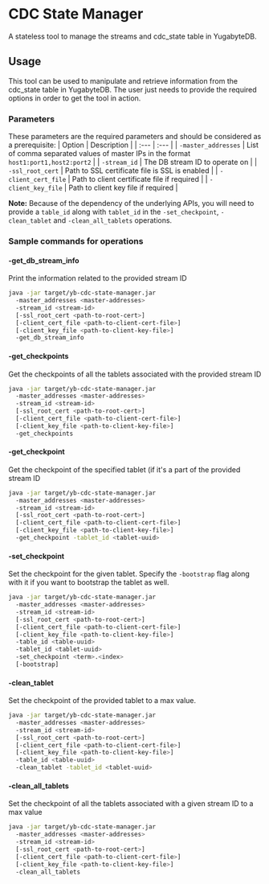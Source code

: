 # CDC State Manager
A stateless tool to manage the streams and cdc_state table in YugabyteDB.

## Usage
This tool can be used to manipulate and retrieve information from the cdc_state table in YugabyteDB. The user just needs to provide the required options in order to get the tool in action.

### Parameters
These parameters are the required parameters and should be considered as a prerequisite:
| Option | Description |
| :--- | :--- |
| `-master_addresses` | List of comma separated values of master IPs in the format `host1:port1,host2:port2` |
| `-stream_id` | The DB stream ID to operate on |
| `-ssl_root_cert` | Path to SSL certificate file is SSL is enabled |
| `-client_cert_file` | Path to client certificate file if required |
| `-client_key_file` | Path to client key file if required |

**Note:** Because of the dependency of the underlying APIs, you will need to provide a `table_id` along with `tablet_id` in the `-set_checkpoint`, `-clean_tablet` and `-clean_all_tablets` operations.

<!-- ### Operations
| Option | Arguments (if any) | Description |
| :--- | :---: | :--- |
| `-get_db_stream_info` | | Print the information related to the provided stream ID |
| `-get_checkpoints` | | Get the checkpoints of all the tablets associated with the provided stream ID |
| `-get_checkpoint` | | Get the checkpoint of the specified tablet (if it's a part of the provided stream ID |
| `-set_checkpoint` | `<term>.<index>` | Set the checkpoint for a tablet |
| `-bootstrap` | | Bootstrap the tablet while setting a checkpoint |
| `-clean_tablet` | | Set the checkpoint of the provided tablet to a max value |
| `-clean_all_tablets` | | Set the checkpoint of all the tablets associated with a given stream ID to a max value | -->

### Sample commands for operations

#### -get_db_stream_info
Print the information related to the provided stream ID

```sh
java -jar target/yb-cdc-state-manager.jar
  -master_addresses <master-addresses>
  -stream_id <stream-id>
  [-ssl_root_cert <path-to-root-cert>]
  [-client_cert_file <path-to-client-cert-file>]
  [-client_key_file <path-to-client-key-file>]
  -get_db_stream_info
```

#### -get_checkpoints
Get the checkpoints of all the tablets associated with the provided stream ID

```sh
java -jar target/yb-cdc-state-manager.jar
  -master_addresses <master-addresses>
  -stream_id <stream-id>
  [-ssl_root_cert <path-to-root-cert>]
  [-client_cert_file <path-to-client-cert-file>]
  [-client_key_file <path-to-client-key-file>]
  -get_checkpoints
```
#### -get_checkpoint
Get the checkpoint of the specified tablet (if it's a part of the provided stream ID

```sh
java -jar target/yb-cdc-state-manager.jar
  -master_addresses <master-addresses>
  -stream_id <stream-id>
  [-ssl_root_cert <path-to-root-cert>]
  [-client_cert_file <path-to-client-cert-file>]
  [-client_key_file <path-to-client-key-file>]
  -get_checkpoint -tablet_id <tablet-uuid>
```

#### -set_checkpoint
Set the checkpoint for the given tablet. Specify the `-bootstrap` flag along with it if you want to bootstrap the tablet as well.

```sh
java -jar target/yb-cdc-state-manager.jar
  -master_addresses <master-addresses>
  -stream_id <stream-id>
  [-ssl_root_cert <path-to-root-cert>]
  [-client_cert_file <path-to-client-cert-file>]
  [-client_key_file <path-to-client-key-file>]
  -table_id <table-uuid>
  -tablet_id <tablet-uuid>
  -set_checkpoint <term>.<index>
  [-bootstrap]
```

#### -clean_tablet
Set the checkpoint of the provided tablet to a max value.

```sh
java -jar target/yb-cdc-state-manager.jar
  -master_addresses <master-addresses>
  -stream_id <stream-id>
  [-ssl_root_cert <path-to-root-cert>]
  [-client_cert_file <path-to-client-cert-file>]
  [-client_key_file <path-to-client-key-file>]
  -table_id <table-uuid>
  -clean_tablet -tablet_id <tablet-uuid>
```

#### -clean_all_tablets
Set the checkpoint of all the tablets associated with a given stream ID to a max value


```sh
java -jar target/yb-cdc-state-manager.jar
  -master_addresses <master-addresses>
  -stream_id <stream-id>
  [-ssl_root_cert <path-to-root-cert>]
  [-client_cert_file <path-to-client-cert-file>]
  [-client_key_file <path-to-client-key-file>]
  -clean_all_tablets
```
